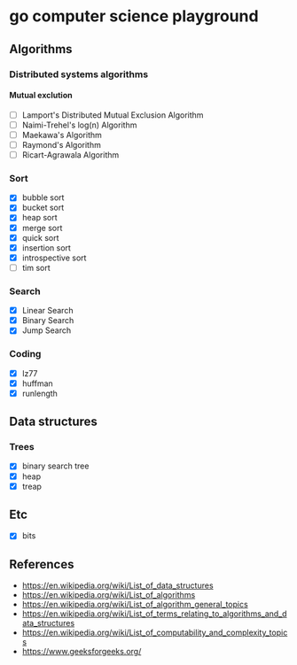 # go computer science playground

## Algorithms
### Distributed systems algorithms
#### Mutual exclution
- [ ] Lamport's Distributed Mutual Exclusion Algorithm
- [ ] Naimi-Trehel's log(n) Algorithm
- [ ] Maekawa's Algorithm
- [ ] Raymond's Algorithm
- [ ] Ricart-Agrawala Algorithm

### Sort
- [x] bubble sort
- [x] bucket sort
- [x] heap sort
- [x] merge sort
- [x] quick sort
- [x] insertion sort
- [x] introspective sort
- [ ] tim sort

### Search
- [x] Linear Search
- [x] Binary Search
- [x] Jump Search

### Coding
- [x] lz77
- [x] huffman
- [x] runlength

## Data structures

### Trees
- [x] binary search tree
- [x] heap
- [x] treap

## Etc
- [x] bits

## References
- https://en.wikipedia.org/wiki/List_of_data_structures
- https://en.wikipedia.org/wiki/List_of_algorithms
- https://en.wikipedia.org/wiki/List_of_algorithm_general_topics
- https://en.wikipedia.org/wiki/List_of_terms_relating_to_algorithms_and_data_structures
- https://en.wikipedia.org/wiki/List_of_computability_and_complexity_topics
- https://www.geeksforgeeks.org/
